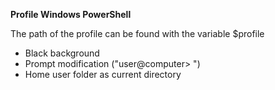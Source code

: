 **Profile Windows PowerShell**

The path of the profile can be found with the variable $profile
- Black background
- Prompt modification ("user@computer> ")
- Home user folder as current directory